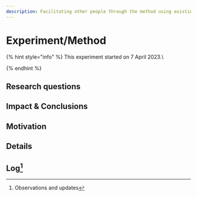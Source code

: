 ```yaml
---
description: Facilitating other people through the method using existing apps.
---
```


# Experiment/Method

{% hint style="info" %}
This experiment started on 7 April 2023.\

{% endhint %}

## Research questions&#x20;

## Impact & Conclusions

## Motivation&#x20;

## Details

## Log[^1]



[^1]: Observations and updates
